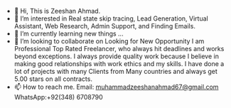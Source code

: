 - 👋 Hi, This is Zeeshan Ahmad.
- 👀 I’m interested in Real state skip tracing, Lead Generation, Virtual Assistant, Web Research, Admin Support, and Finding Emails.
- 🌱 I’m currently learning new things ...
- 💞️ I’m looking to collaborate on Looking for New Opportunity 
I am Professional Top Rated Freelancer, who always hit deadlines and works beyond exceptions. I always
provide quality work because I believe in making good relationships with work ethics and
my skills. I have done a lot of projects with many Clients from Many countries and always get 5.00 stars on all contracts.
- 📫 How to reach me.
  Email: muhammadzeeshanahmad67@gmail.com
  WhatsApp:+92(348) 6708790
